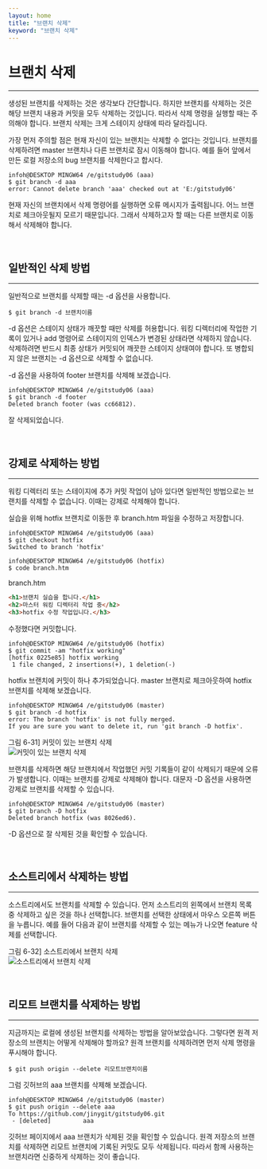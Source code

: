 ```yaml
---
layout: home
title: "브랜치 삭제"
keyword: "브랜치 삭제"
---
```


# 브랜치 삭제
---
생성된 브랜치를 삭제하는 것은 생각보다 간단합니다. 하지만 브랜치를 삭제하는 것은 해당 브랜치 내용과 커밋을 모두 삭제하는 것입니다. 따라서 삭제 명령을 실행할 때는 주의해야 합니다. 브랜치 삭제는 크게 스테이지 상태에 따라 달라집니다.  

가장 먼저 주의할 점은 현재 자신이 있는 브랜치는 삭제할 수 없다는 것입니다. 브랜치를 삭제하려면 master 브랜치나 다른 브랜치로 잠시 이동해야 합니다. 예를 들어 앞에서 만든 로컬 저장소의 bug 브랜치를 삭제한다고 합시다.  

```
infoh@DESKTOP MINGW64 /e/gitstudy06 (aaa)
$ git branch -d aaa
error: Cannot delete branch 'aaa' checked out at 'E:/gitstudy06'
```

현재 자신의 브랜치에서 삭제 명령어를 실행하면 오류 메시지가 출력됩니다. 어느 브랜치로 체크아웃될지 모르기 때문입니다. 그래서 삭제하고자 할 때는 다른 브랜치로 이동해서 삭제해야 합니다.  

<br>
<a name="1"></a>

## 일반적인 삭제 방법
---
일반적으로 브랜치를 삭제할 때는 -d 옵션을 사용합니다.  

```
$ git branch -d 브랜치이름
```

-d 옵션은 스테이지 상태가 깨끗할 때만 삭제를 허용합니다. 워킹 디렉터리에 작업한 기록이 있거나 add 명령어로 스테이지의 인덱스가 변경된 상태라면 삭제하지 않습니다. 삭제하려면 반드시 최종 상태가 커밋되어 깨끗한 스테이지 상태여야 합니다. 또 병합되지 않은 브랜치는 -d 옵션으로 삭제할 수 없습니다.  

-d 옵션을 사용하여 footer 브랜치를 삭제해 보겠습니다.  

```
infoh@DESKTOP MINGW64 /e/gitstudy06 (aaa)
$ git branch -d footer
Deleted branch footer (was cc66812).
```

잘 삭제되었습니다.  

<br>
<a name="2"></a>

## 강제로 삭제하는 방법
---
워킹 디렉터리 또는 스테이지에 추가 커밋 작업이 남아 있다면 일반적인 방법으로는 브랜치를 삭제할 수 없습니다. 이때는 강제로 삭제해야 합니다.  

실습을 위해 hotfix 브랜치로 이동한 후 branch.htm 파일을 수정하고 저장합니다.  

```
infoh@DESKTOP MINGW64 /e/gitstudy06 (aaa)
$ git checkout hotfix
Switched to branch 'hotfix'

infoh@DESKTOP MINGW64 /e/gitstudy06 (hotfix)
$ code branch.htm
```

branch.htm
```html
<h1>브랜치 실습을 합니다.</h1>
<h2>마스터 워킹 디렉터리 작업 중</h2>
<h3>hotfix 수정 작업입니다.</h3>
```

수정했다면 커밋합니다.  

```
infoh@DESKTOP MINGW64 /e/gitstudy06 (hotfix)
$ git commit -am "hotfix working"
[hotfix 0225e85] hotfix working
 1 file changed, 2 insertions(+), 1 deletion(-)
```

hotfix 브랜치에 커밋이 하나 추가되었습니다. master 브랜치로 체크아웃하여 hotfix 브랜치를 삭제해 보겠습니다.  

```
infoh@DESKTOP MINGW64 /e/gitstudy06 (master)
$ git branch -d hotfix
error: The branch 'hotfix' is not fully merged.
If you are sure you want to delete it, run 'git branch -D hotfix'.
```

그림 6-31] 커밋이 있는 브랜치 삭제  
![커밋이 있는 브랜치 삭제](./img/06-31.jpg)

브랜치를 삭제하면 해당 브랜치에서 작업했던 커밋 기록들이 같이 삭제되기 때문에 오류가 발생합니다. 이때는 브랜치를 강제로 삭제해야 합니다. 대문자 -D 옵션을 사용하면 강제로 브랜치를 삭제할 수 있습니다.  

```
infoh@DESKTOP MINGW64 /e/gitstudy06 (master)
$ git branch -D hotfix
Deleted branch hotfix (was 8026ed6).
```

-D 옵션으로 잘 삭제된 것을 확인할 수 있습니다.

<br>
<a name="3"></a>

## 소스트리에서 삭제하는 방법
---
소스트리에서도 브랜치를 삭제할 수 있습니다. 먼저 소스트리의 왼쪽에서 브랜치 목록 중 삭제하고 싶은 것을 하나 선택합니다. 브랜치를 선택한 상태에서 마우스 오른쪽 버튼을 누릅니다. 예를 들어 다음과 같이 브랜치를 삭제할 수 있는 메뉴가 나오면 feature 삭제를 선택합니다.  

그림 6-32] 소스트리에서 브랜치 삭제  
![소스트리에서 브랜치 삭제](./img/06-32.jpg)

<br>
<a name="4"></a>

## 리모트 브랜치를 삭제하는 방법
---
지금까지는 로컬에 생성된 브랜치를 삭제하는 방법을 알아보았습니다. 그렇다면 원격 저장소의 브랜치는 어떻게 삭제해야 할까요? 원격 브랜치를 삭제하려면 먼저 삭제 명령을 푸시해야 합니다.  

```
$ git push origin --delete 리모트브랜치이름
```
 
그럼 깃허브의 aaa 브랜치를 삭제해 보겠습니다.  

```
infoh@DESKTOP MINGW64 /e/gitstudy06 (master)
$ git push origin --delete aaa
To https://github.com/jinygit/gitstudy06.git
 - [deleted]         aaa
```

깃허브 페이지에서 aaa 브랜치가 삭제된 것을 확인할 수 있습니다. 원격 저장소의 브랜치를 삭제하면 리모트 브랜치에 기록된 커밋도 모두 삭제됩니다. 따라서 함께 사용하는 브랜치라면 신중하게 삭제하는 것이 좋습니다.  

<br><br>